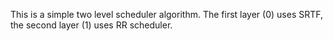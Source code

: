 This is a simple two level scheduler algorithm.
The first layer (0) uses SRTF, the second layer (1) uses RR scheduler.
